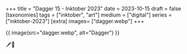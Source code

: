 +++
title = "Dagger 15 - Inktober 2023"
date = 2023-10-15
draft =  false
[taxonomies]
tags = ["inktober", "art"]
medium = ["digital"]
series = ["inktober-2023"]
[extra]
images= ["dagger.webp"]
+++

{{ image(src="dagger.webp", alt="Dagger") }}

🗡️🍕
